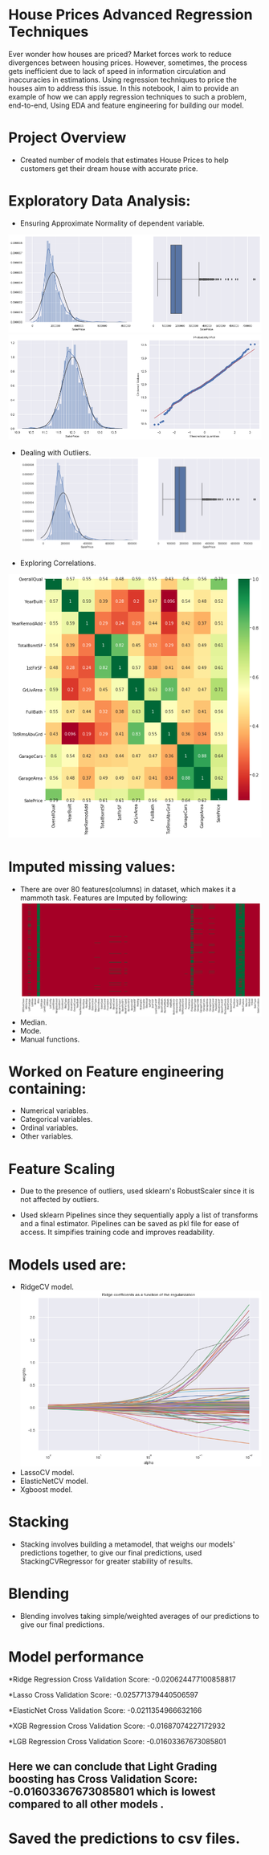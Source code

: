 # House Prices Advanced Regression Techniques

Ever wonder how houses are priced? Market forces work to reduce divergences between housing prices. However, sometimes, the process gets inefficient due to lack of speed in information circulation and inaccuracies in estimations. Using regression techniques to price the houses aim to address this issue. In this notebook, I aim to provide an example of how we can apply regression techniques to such a problem, end-to-end, Using EDA and feature engineering for building our model.

# Project Overview
* Created number of models that estimates House Prices to help customers get their dream house with accurate price.

# Exploratory Data Analysis: 

* Ensuring Approximate Normality of dependent variable.

![](https://github.com/sarvaatmak/House-Prices-Advanced-Regression-Techniques/blob/main/images/norm1.png)
![](https://github.com/sarvaatmak/House-Prices-Advanced-Regression-Techniques/blob/main/images/norm2.png)

* Dealing with Outliers.
![](https://github.com/sarvaatmak/House-Prices-Advanced-Regression-Techniques/blob/main/images/outliers.png)

* Exploring Correlations.

![](https://github.com/sarvaatmak/House-Prices-Advanced-Regression-Techniques/blob/main/images/correlations.png)

# Imputed missing values:
* There are over 80 features(columns) in dataset, which makes it a mammoth task. Features are Imputed by following:
![](https://github.com/sarvaatmak/House-Prices-Advanced-Regression-Techniques/blob/main/images/missing.png)
* Median.
* Mode.
* Manual functions.

# Worked on Feature engineering containing:
* Numerical variables.
* Categorical variables.
* Ordinal variables.
* Other variables.

# Feature Scaling
  * Due to the presence of outliers, used sklearn's RobustScaler since it is not affected by outliers.

* Used sklearn Pipelines since they sequentially apply a list of transforms and a final estimator. Pipelines can be saved as pkl file for ease of access. It simpifies training code and improves readability.

# Models used are:
* RidgeCV model.
![](https://github.com/sarvaatmak/House-Prices-Advanced-Regression-Techniques/blob/main/images/ridge_weights_against_alphas.png)
* LassoCV model.
* ElasticNetCV model.
* Xgboost model.

# Stacking
* Stacking involves building a metamodel, that weighs our models' predictions together, to give our final predictions, used StackingCVRegressor for greater stability of results.

# Blending
* Blending involves taking simple/weighted averages of our predictions to give our final predictions.

# Model performance
*Ridge Regression Cross Validation Score: -0.020624477100858817

*Lasso Cross Validation Score: -0.025771379440506597

*ElasticNet Cross Validation Score: -0.0211354966632166

*XGB Regression Cross Validation Score: -0.01687074227172932

*LGB Regression Cross Validation Score: -0.01603367673085801
## Here we can conclude that Light Grading boosting has Cross Validation Score: -0.01603367673085801 which is lowest compared to all other models .

# Saved the predictions to csv files.
